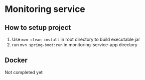# Monitoring service
## How to setup project
1. Use <code>mvn clean install</code> in root directory to build executable jar
2. run <code>mvn spring-boot:run</code> in monitoring-service-app directory
## Docker
Not completed yet

